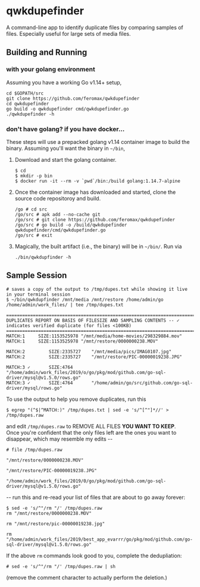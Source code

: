 # qwkdupefinder
A command-line app to identify duplicate files by comparing samples of files.  Especially useful for large sets of media files.

## Building and Running

### with your golang environment
Assuming you have a working Go v1.14+ setup,
```
cd $GOPATH/src
git clone https://github.com/feromax/qwkdupefinder
cd qwkdupefinder
go build -o qwkdupefinder cmd/qwkdupefinder.go
./qwkdupefinder -h
```

### don't have golang?  if you have docker...
These steps will use a prepacked golang v1.14 container image to build the binary.  Assuming you'll want the binary in `~/bin`,

1. Download and start the golang container.
	```
	$ cd
	$ mkdir -p bin
	$ docker run -it --rm -v `pwd`/bin:/build golang:1.14.7-alpine
	```
2. Once the container image has downloaded and started, clone the source code repositoroy and build.
	```
	/go # cd src
	/go/src # apk add --no-cache git
	/go/src # git clone https://github.com/feromax/qwkdupefinder
	/go/src # go build -o /build/qwkdupefinder qwkdupefinder/cmd/qwkdupefinder.go
	/go/src # exit
	```
3. Magically, the built artifact (i.e., the binary) will be in `~/bin/`.  Run via 
	```
	./bin/qwkdupfinder -h
	```
## Sample Session
```
# saves a copy of the output to /tmp/dupes.txt while showing it live in your terminal session
$ ~/bin/qwkdupfinder /mnt/media /mnt/restore /home/admin/go /home/admin/work_files/ | tee /tmp/dupes.txt

=================================================================================================================
DUPLICATES REPORT ON BASIS OF FILESIZE AND SAMPLING CONTENTS -- ✓ indicates verified duplicate (for files <100KB)
=================================================================================================================
MATCH:1  	SIZE:1153525978	"/mnt/media/home-movies/298329884.mov"
MATCH:1  	SIZE:1153525978	"/mnt/restore/0000000238.MOV"

MATCH:2         SIZE:2335727    "/mnt/media/pics/IMAG0107.jpg"
MATCH:2         SIZE:2335727    "/mnt/restore/PIC-00000019238.JPG"

MATCH:3 ✓       SIZE:4764       "/home/admin/work_files/2019/o/go/pkg/mod/github.com/go-sql-driver/mysql@v1.5.0/rows.go"
MATCH:3 ✓       SIZE:4764       "/home/admin/go/src/github.com/go-sql-driver/mysql/rows.go"
```
To use the output to help you remove duplicates, run this
```
$ egrep "(^$|^MATCH:)" /tmp/dupes.txt | sed -e 's/^[^"]*//' > /tmp/dupes.raw
```
and edit `/tmp/dupes.raw` to REMOVE ALL FILES **YOU WANT TO KEEP**.  
Once you're confident that the only files left are the ones you want to disappear, which may resemble my edits --
```
# file /tmp/dupes.raw

"/mnt/restore/0000000238.MOV"

"/mnt/restore/PIC-00000019238.JPG"

"/home/admin/work_files/2019/0/go/pkg/mod/github.com/go-sql-driver/mysql@v1.5.0/rows.go"

```
-- run this and re-read your list of files that are about to go away forever:
```
$ sed -e 's/^"/rm "/' /tmp/dupes.raw
rm "/mnt/restore/0000000238.MOV"

rm "/mnt/restore/pic-00000019238.jpg"

rm "/home/admin/work_files/2019/best_app_evarrr/go/pkg/mod/github.com/go-sql-driver/mysql@v1.5.0/rows.go"
```
If the above `rm` commands look good to you, complete the dedupliation:
```
# sed -e 's/^"/rm "/' /tmp/dupes.raw | sh
```
(remove the comment character to actually perform the deletion.)

```
